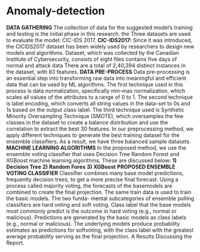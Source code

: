 # Anomaly-detection
**DATA GATHERING**
The collection of data for the suggested model’s training and testing is the initial phase in this research. the Three datasets are used to evaluate the model: CIC-IDS 2017.
**CIC-IDS2017:**
Since it was introduced, the CICIDS2017 dataset has been widely used by researchers to design new models and algorithms. Dataset, which was collected by the Canadian
Institute of Cybersecurity, consists of eight files contains five days of normal and attack data There are a total of 2,40,394 distinct instances in the dataset, with 83 features.
**DATA PRE-PROCESS**
Data pre-processing is an essential step into transforming raw data into meaningful and efficient data that can be used by ML algorithms. The first technique used in this process is data normalization, specifically min-max normalization,
which scales all values of the attributes to a range of 0 to 1. The second technique is label encoding, which converts all string values in the data-set to 0s and 1s based on the output class label. The third technique used is Synthetic Minority
Oversampling Technique (SMOTE), which oversamples the few classes in the dataset to create a balance distribution and use the correlation to extract the best 30 features. In our preprocessing method, we apply different techniques to generate the best training dataset for the ensemble classifiers. As a result, we have three balanced sample datasets.
**MACHINE LEARNING ALGORITHMS**
In the proposed method, we use the ensemble voting classifier that uses Decision Tree Random Forest and XGBoost machine learning algorithms. These are discussed below:
**1) Decision Tree**
**2) Random Fores**
**3) XGBoost**
**PROPOSED ENSEMBLE VOTING CLASSIFIER**
Classifier combines many base model predictions, frequently decision trees, to get a more precise final forecast. Using a process called majority voting, the forecasts of the basemodels are combined to create the final projection. The same train data is used to train the basic models. The two funda-
mental subcategories of ensemble polling classifiers are hard voting and soft voting. Class label that the base models most commonly predict is the outcome in hard voting (e.g., normal or malicious). Predictions are generated by the basic models
as class labels (e.g., normal or malicious). The underlying models produce probability estimates as predictions for softvoting, with the class label with the greatest average probability serving as the final projection. A
Results Discussing the Report.
